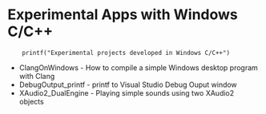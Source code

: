 Experimental Apps with Windows C/C++
==============

```
    printf("Experimental projects developed in Windows C/C++")
```

* ClangOnWindows - How to compile a simple Windows desktop program with Clang
* DebugOutput_printf - printf to Visual Studio Debug Ouput window
* XAudio2_DualEngine - Playing simple sounds using two XAudio2 objects

